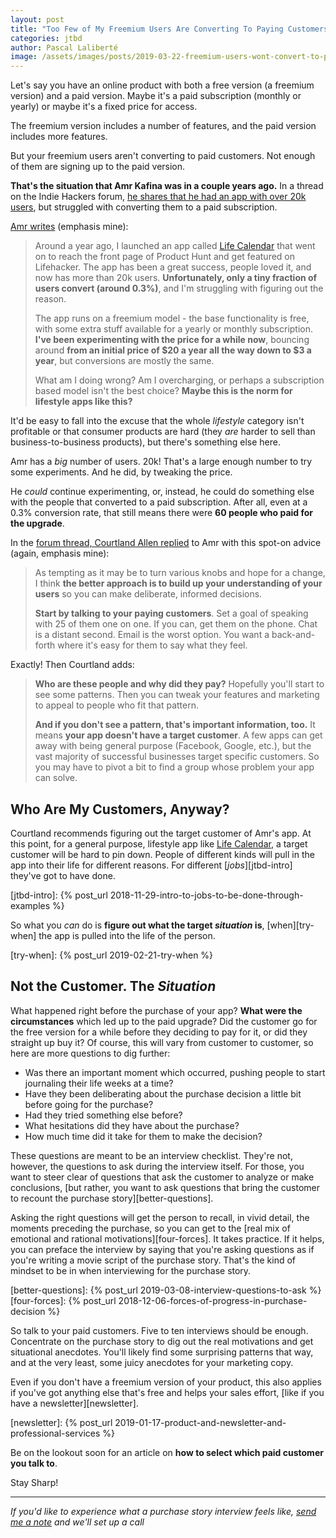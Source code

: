```yaml
---
layout: post
title: "Too Few of My Freemium Users Are Converting To Paying Customers"
categories: jtbd
author: Pascal Laliberté
image: /assets/images/posts/2019-03-22-freemium-users-wont-convert-to-paying-customers.jpg
---
```


Let's say you have an online product with both a free version (a freemium version) and a paid version. Maybe it's a paid subscription (monthly or yearly) or maybe it's a fixed price for access.

The freemium version includes a number of features, and the paid version includes more features.

But your freemium users aren't converting to paid customers. Not enough of them are signing up to the paid version.

**That's the situation that Amr Kafina was in a couple years ago.** In a thread on the Indie Hackers forum, [he shares that he had an app with over 20k users][thread], but struggled with converting them to a paid subscription.

[thread]: https://www.indiehackers.com/forum/built-an-app-with-over-20k-users-but-struggling-with-converting-them--KqTT6dsQ1GGr5-h9jSd

[Amr writes][thread] (emphasis mine):

> Around a year ago, I launched an app called [Life Calendar][lifecal] that went on to reach the front page of Product Hunt and get featured on Lifehacker. The app has been a great success, people loved it, and now has more than 20k users. **Unfortunately, only a tiny fraction of users convert (around 0.3%)**, and I'm struggling with figuring out the reason.
>
> The app runs on a freemium model - the base functionality is free, with some extra stuff available for a yearly or monthly subscription. **I've been experimenting with the price for a while now**, bouncing around **from an initial price of $20 a year all the way down to $3 a year**, but conversions are mostly the same.
>
> What am I doing wrong? Am I overcharging, or perhaps a subscription based model isn't the best choice? **Maybe this is the norm for lifestyle apps like this?**

[lifecal]: https://lifecal.me

It'd be easy to fall into the excuse that the whole _lifestyle_ category isn't profitable or that consumer products are hard (they _are_ harder to sell than business-to-business products), but there's something else here.

Amr has a _big_ number of users. 20k! That's a large enough number to try some experiments. And he did, by tweaking the price.

He _could_ continue experimenting, or, instead, he could do something else with the people that converted to a paid subscription. After all, even at a 0.3% conversion rate, that still means there were **60 people who paid for the upgrade**.

In the [forum thread, Courtland Allen replied][thread] to Amr with this spot-on advice (again, emphasis mine):

> As tempting as it may be to turn various knobs and hope for a change, I think **the better approach is to build up your understanding of your users** so you can make deliberate, informed decisions.
>
> **Start by talking to your paying customers**. Set a goal of speaking with 25 of them one on one. If you can, get them on the phone. Chat is a distant second. Email is the worst option. You want a back-and-forth where it's easy for them to say what they feel.

Exactly! Then Courtland adds:

> **Who are these people and why did they pay?** Hopefully you'll start to see some patterns. Then you can tweak your features and marketing to appeal to people who fit that pattern.
>
> **And if you don't see a pattern, that's important information, too.** It means **your app doesn't have a target customer**. A few apps can get away with being general purpose (Facebook, Google, etc.), but the vast majority of successful businesses target specific customers. So you may have to pivot a bit to find a group whose problem your app can solve.

## Who Are My Customers, Anyway?

Courtland recommends figuring out the target customer of Amr's app. At this point, for a general purpose, lifestyle app like [Life Calendar][lifecal], a target customer will be hard to pin down. People of different kinds will pull in the app into their life for different reasons. For different [_jobs_][jtbd-intro] they've got to have done.

[jtbd-intro]: {% post_url 2018-11-29-intro-to-jobs-to-be-done-through-examples %}

So what you _can_ do is **figure out what the target _situation_ is**, [when][try-when] the app is pulled into the life of the person.

[try-when]: {% post_url 2019-02-21-try-when %}

## Not the Customer. The _Situation_

What happened right before the purchase of your app? **What were the circumstances** which led up to the paid upgrade? Did the customer go for the free version for a while before they deciding to pay for it, or did they straight up buy it? Of course, this will vary from customer to customer, so here are more questions to dig further:

* Was there an important moment which occurred, pushing people to start journaling their life weeks at a time?
* Have they been deliberating about the purchase decision a little bit before going for the purchase?
* Had they tried something else before?
* What hesitations did they have about the purchase?
* How much time did it take for them to make the decision?

These questions are meant to be an interview checklist. They're not, however, the questions to ask during the interview itself. For those, you want to steer clear of questions that ask the customer to analyze or make conclusions, [but rather, you want to ask questions that bring the customer to recount the purchase story][better-questions]. 

Asking the right questions will get the person to recall, in vivid detail, the moments preceding the purchase, so you can get to the [real mix of emotional and rational motivations][four-forces]. It takes practice. If it helps, you can preface the interview by saying that you're asking questions as if you're writing a movie script of the purchase story. That's the kind of mindset to be in when interviewing for the purchase story.

[better-questions]: {% post_url 2019-03-08-interview-questions-to-ask %}
[four-forces]: {% post_url 2018-12-06-forces-of-progress-in-purchase-decision %}

So talk to your paid customers. Five to ten interviews should be enough. Concentrate on the purchase story to dig out the real motivations and get situational anecdotes. You'll likely find some surprising patterns that way, and at the very least, some juicy anecdotes for your marketing copy.

Even if you don't have a freemium version of your product, this also applies if you've got anything else that's free and helps your sales effort, [like if you have a newsletter][newsletter].

[newsletter]: {% post_url 2019-01-17-product-and-newsletter-and-professional-services %}

Be on the lookout soon for an article on **how to select which paid customer you talk to**.

Stay Sharp!

---

_If you'd like to experience what a purchase story interview feels like, [send me a note](mailto:pascal@pascallaliberte.me) and we'll set up a call_
